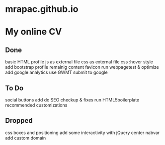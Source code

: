 # mrapac.github.io


My online CV
============


Done
----
basic HTML profile
js as external file
css as external file
css :hover style
add bootstrap 
profile remainig content
favicon 
run webpagetest & optimize 
add google analytics
use GWMT
submit to google 

To Do
-----
social buttons add 
do SEO checkup & fixes 
run HTML5boilerplate recommended customizations


Dropped
-------
css boxes and positioning 
add some interactivity with jQuery 
center nabvar
add custom domain
